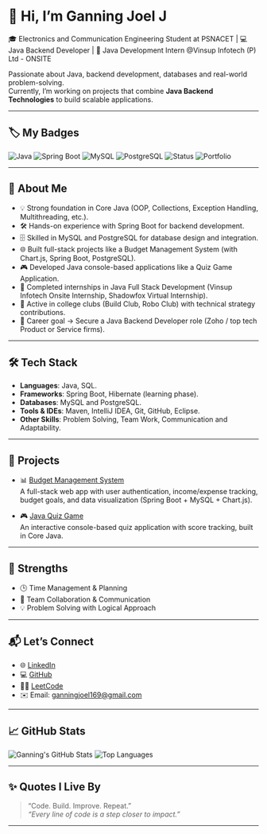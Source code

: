 # 👋 Hi, I’m Ganning Joel J

🎓 Electronics and Communication Engineering Student at PSNACET | 💻 Java Backend Developer | 🚀 Java Development Intern @Vinsup Infotech (P) Ltd - ONSITE

Passionate about Java, backend development, databases and real-world problem-solving.  
Currently, I’m working on projects that combine **Java Backend Technologies** to build scalable applications.

---

## 🏷️ My Badges

![Java](https://img.shields.io/badge/Java-8%2B-blue.svg)
![Spring Boot](https://img.shields.io/badge/Spring%20Boot-Backend-green.svg)
![MySQL](https://img.shields.io/badge/MySQL-Database-orange.svg)
![PostgreSQL](https://img.shields.io/badge/PostgreSQL-Database-blue.svg)
![Status](https://img.shields.io/badge/Status-Actively%20Learning-brightgreen.svg)
![Portfolio](https://img.shields.io/badge/Portfolio-GanningJoel-lightgrey.svg)

---

## 🔹 About Me

- 💡 Strong foundation in Core Java (OOP, Collections, Exception Handling, Multithreading, etc.).
- 🛠️ Hands-on experience with Spring Boot for backend development.
- 🗄️ Skilled in MySQL and PostgreSQL for database design and integration.
- 🌐 Built full-stack projects like a Budget Management System (with Chart.js, Spring Boot, PostgreSQL).
- 🎮 Developed Java console-based applications like a Quiz Game Application.
- 🏫 Completed internships in Java Full Stack Development (Vinsup Infotech Onsite Internship, Shadowfox Virtual Internship).
- 🔧 Active in college clubs (Build Club, Robo Club) with technical strategy contributions.
- 🎯 Career goal → Secure a Java Backend Developer role (Zoho / top tech Product or Service firms).

---

## 🛠️ Tech Stack

- **Languages**: Java, SQL.
- **Frameworks**: Spring Boot, Hibernate (learning phase).
- **Databases**: MySQL and PostgreSQL.
- **Tools & IDEs**: Maven, IntelliJ IDEA, Git, GitHub, Eclipse. 
- **Other Skills**: Problem Solving, Team Work, Communication and Adaptability.

---

## 📌 Projects

- 📊 [Budget Management System](https://github.com/GanningJoel-05/Budget-Management-System)  
  A full-stack web app with user authentication, income/expense tracking, budget goals, and data visualization (Spring Boot + MySQL + Chart.js).

- 🎮 [Java Quiz Game](https://github.com/GanningJoel-05/Java-Quiz-Game)  
  An interactive console-based quiz application with score tracking, built in Core Java.
  
---

## 🎯 Strengths

- 🕒 Time Management & Planning  
- 🤝 Team Collaboration & Communication  
- 💡 Problem Solving with Logical Approach  

---

## 📬 Let’s Connect

- 🌐 [LinkedIn](www.linkedin.com/in/ganningjoelj1609)
- 💻 [GitHub](https://github.com/GanningJoel-05)
- 🧑‍💻 [LeetCode](https://leetcode.com/u/GanningJoelDev169/)
- ✉️ Email: ganningjoel169@gmail.com
  
---

## 📈 GitHub Stats

![Ganning's GitHub Stats](https://github-readme-stats.vercel.app/api?username=GanningJoel&show_icons=true&theme=radical)
![Top Languages](https://github-readme-stats.vercel.app/api/top-langs/?username=GanningJoel&layout=compact&theme=radical)

---

## ✨ Quotes I Live By

> “Code. Build. Improve. Repeat.”  
> _“Every line of code is a step closer to impact.”_  

---
